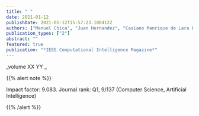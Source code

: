 ```yaml
---
title: " "
date: 2021-01-12
publishDate: 2021-01-12T15:57:23.100412Z
authors: ["Manuel Chica", "Juan Hernandez", "Casiano Manrique de Lara Penate", "Raymond Chiong"]
publication_types: ["2"]
abstract: ""
featured: true
publication: "*IEEE Computational Intelligence Magazine*"
---
```



_volume XX YY _


{{% alert note %}}

Impact factor: 9.083. Journal rank: Q1, 9/137 (Computer Science, Artificial Intelligence)

{{% /alert %}}

